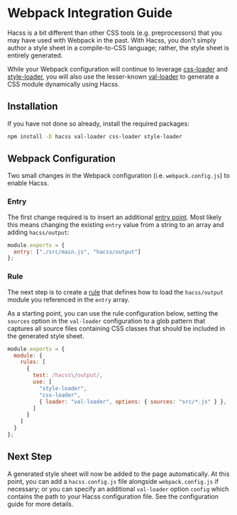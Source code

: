 # Webpack Integration Guide

Hacss is a bit different than other CSS tools (e.g. preprocessors) that you may
have used with Webpack in the past. With Hacss, you don't simply author a style
sheet in a compile-to-CSS language; rather, the style sheet is entirely
generated.

While your Webpack configuration will continue to leverage
[css-loader](https://webpack.js.org/loaders/css-loader/) and
[style-loader](https://webpack.js.org/loaders/style-loader/), you will also
use the lesser-known [val-loader](https://webpack.js.org/loaders/val-loader/) to
generate a CSS module dynamically using Hacss.

## Installation

If you have not done so already, install the required packages:

```bash
npm install -D hacss val-loader css-loader style-loader
```

## Webpack Configuration

Two small changes in the Webpack configuration (i.e. `webpack.config.js`) to
enable Hacss.

### Entry

The first change required is to insert an additional
[entry point](https://webpack.js.org/concepts/entry-points/). Most likely this
means changing the existing `entry` value from a string to an array and adding
`hacss/output`:

```javascript
module.exports = {
  entry: ["./src/main.js", "hacss/output"]
};
```

### Rule

The next step is to create a
[rule](https://webpack.js.org/configuration/module/#rule) that defines how to
load the `hacss/output` module you referenced in the `entry` array.

As a starting point, you can use the rule configuration below, setting the
`sources` option in the `val-loader` configuration to a glob pattern that
captures all source files containing CSS classes that should be included in the
generated style sheet.

```javascript
module.exports = {
  module: {
    rules: [
      {
        test: /hacss\/output/,
        use: [
          "style-loader",
          "css-loader",
          { loader: "val-loader", options: { sources: "src/*.js" } },
        ]
      }
    ]
  }
};
```

## Next Step

A generated style sheet will now be added to the page automatically. At this
point, you can add a `hacss.config.js` file alongside `webpack.config.js` if
necessary; or you can specify an additional `val-loader` option `config` which
contains the path to your Hacss configuration file. See the configuration guide
for more details.
